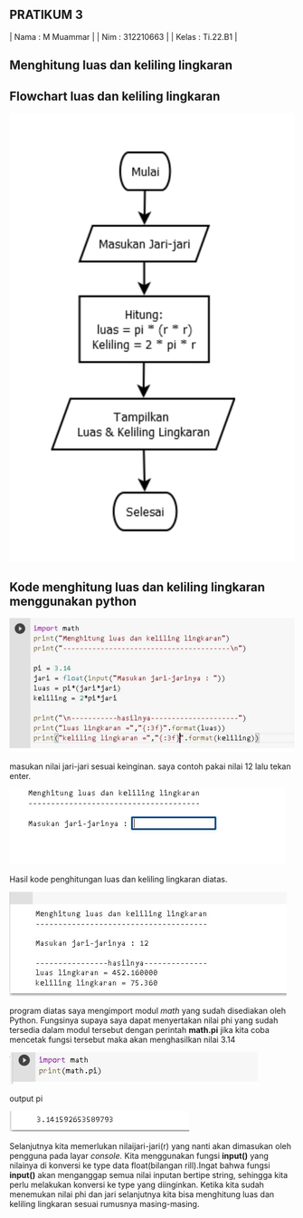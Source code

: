 ## PRATIKUM 3

| Nama : M Muammar |
| Nim  : 312210663 |
| Kelas  : Ti.22.B1  |

## Menghitung luas dan keliling lingkaran

## Flowchart luas dan keliling lingkaran


![image](img/Flowchart.jpg)


## Kode menghitung luas dan keliling lingkaran menggunakan python


![image](img/luas-keliling%20lingkaran.JPG)



masukan nilai jari-jari sesuai keinginan.
saya contoh pakai nilai 12 lalu tekan enter.


![image](img/nilaijari2.JPG)


Hasil kode penghitungan luas dan keliling lingkaran diatas.


![image](img/output.JPG)


program diatas saya mengimport modul _math_ yang sudah disediakan oleh Python. Fungsinya supaya saya dapat menyertakan nilai phi yang sudah tersedia dalam modul tersebut dengan perintah __math.pi__ jika kita coba mencetak fungsi tersebut maka akan menghasilkan nilai 3.14


![image](img/phi.JPG)

output pi


![image](img/output.phi.JPG)


Selanjutnya kita memerlukan nilaijari-jari(r) yang nanti akan dimasukan oleh pengguna pada layar _console._ Kita menggunakan fungsi __input()__ yang nilainya di konversi ke type data float(bilangan rill).Ingat bahwa fungsi __input()__ akan menganggap semua nilai inputan bertipe string, sehingga kita perlu melakukan konversi ke type yang diinginkan.
Ketika kita sudah menemukan nilai phi dan jari selanjutnya kita bisa menghitung luas dan keliling lingkaran sesuai rumusnya masing-masing.
